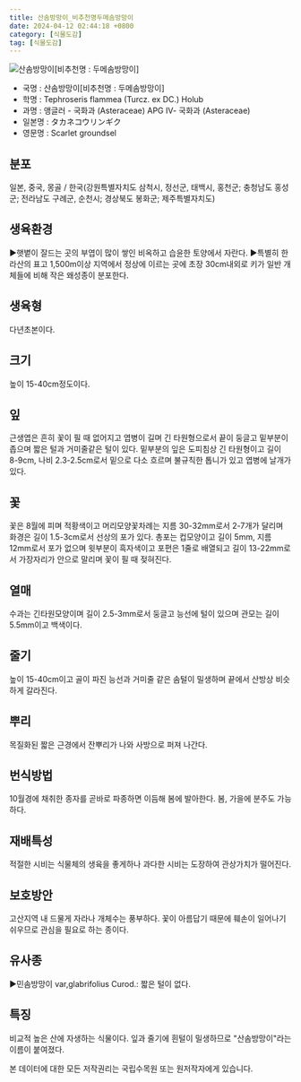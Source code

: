 ```yaml
---
title: 산솜방망이_비추천명두메솜방망이
date: 2024-04-12 02:44:18 +0800
category: [식물도감]
tag: [식물도감]
---
```




![산솜방망이[비추천명 : 두메솜방망이]](/fileUpload/plants/basic/Compositae/Tephroseris/9970/1_th2.JPG)
- 국명 : 산솜방망이[비추천명 : 두메솜방망이]
- 학명 : Tephroseris flammea (Turcz. ex DC.) Holub
- 과명 : 앵글러 - 국화과 (Asteraceae) APG Ⅳ- 국화과 (Asteraceae)
- 일본명 : タカネコウリンギク
- 영문명 : Scarlet groundsel


## 분포
일본, 중국, 몽골 / 한국(강원특별자치도 삼척시, 정선군, 태백시, 홍천군; 충청남도 홍성군; 전라남도 구례군, 순천시; 경상북도 봉화군; 제주특별자치도) 
## 생육환경
▶햇볕이 잘드는 곳의 부엽이 많이 쌓인 비옥하고 습윤한 토양에서 자란다.▶특별히 한라산의 표고 1,500m이상 지역에서 정상에 이르는 곳에 초장 30cm내외로 키가 일반 개체들에 비해 작은 왜성종이 분포한다.
## 생육형
다년초본이다.
## 크기
높이 15-40cm정도이다.
## 잎
근생엽은 흔히 꽃이 필 때 없어지고 엽병이 길며 긴 타원형으로서 끝이 둥글고 밑부분이 좁으며 짧은 털과 거미줄같은 털이 있다. 밑부분의 잎은 도피침상 긴 타원형이고 길이 8-9cm, 나비 2.3-2.5cm로서 밑으로 다소 흐르며 불규칙한 톱니가 있고 엽병에 날개가 있다.
## 꽃
꽃은 8월에 피며 적황색이고 머리모양꽃차례는 지름 30-32mm로서 2-7개가 달리며 화경은 길이 1.5-3cm로서 선상의 포가 있다. 총포는 컵모양이고 길이 5mm, 지름 12mm로서 포가 없으며 윗부분이 흑자색이고 포편은 1줄로 배열되고 길이 13-22mm로서 가장자리가 안으로 말리며 꽃이 필 때 젖혀진다.
## 열매
수과는 긴타원모양이며 길이 2.5-3mm로서 둥글고 능선에 털이 있으며 관모는 길이 5.5mm이고 백색이다.
## 줄기
높이 15-40cm이고 골이 파진 능선과 거미줄 같은 솜털이 밀생하며 끝에서 산방상 비슷하게 갈라진다.
## 뿌리
목질화된 짧은 근경에서 잔뿌리가 나와 사방으로 퍼져 나간다.
## 번식방법
10월경에 채취한 종자를 곧바로 파종하면 이듬해 봄에 발아한다. 봄, 가을에 분주도 가능하다.
## 재배특성
적절한 시비는 식물체의 생육을 좋게하나 과다한 시비는 도장하여 관상가치가 떨어진다.
## 보호방안
고산지역 내 드물게 자라나 개체수는 풍부하다. 꽃이 아름답기 때문에 훼손이 일어나기 쉬우므로 관심을 필요로 하는 종이다.
## 유사종
▶민솜방망이 var,glabrifolius Curod.: 짧은 털이 없다.
## 특징
비교적 높은 산에 자생하는 식물이다. 잎과 줄기에 흰털이 밀생하므로 "산솜방망이"라는 이름이 붙여졌다.






본 데이터에 대한 모든 저작권리는 국립수목원 또는 원저작자에게 있습니다.
